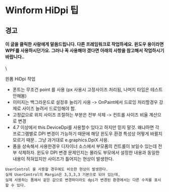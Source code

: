 # Winform HiDpi 팁

## 경고

#### 이 글을 클릭한 사람에게 말씀드립니다.  다른 프레임워크로 작업하세요. 윈도우 용이라면 WPF를 사용하시던가요.  그러나 꼭 사용해야 겠다면 아래의 사항을 참고해서 작업하시기 바랍니다..

\


윈폼 HiDpi 작업

* 폰트는 무조건 point 를 사용 (px 사용시 고정사이즈 처리됨, 나머지 타입은 테스트 안해봄)
* 이미지는 백그라운드로 설정후 늘리기 사용 -> OnPaint에서 드로잉 처리할경우 강제로 사이즈 늘려서 드로잉해야 함.
* 고정값으로 위치 사이즈 조절하는 부분은 전부 삭제 -> 컨트롤 사이즈 비율 계산으로 변경
* 4.7 이상에서 this.DeviceDpi를 사용할수 있다고 하지만 믿지 말것. 왜냐하면 각 프로그램별로 DPI 변경이 가능하기 때문에 해당 윈도우 환경 특성상 어떻게 바뀔지 모르기 때문.. 그냥 과거대로 e.graphics.DpiX 사용.
* 폼을 상속해서 사용한경우 디자이너 소스에서 부모폼의 컨트롤이 보일수 있는데 전부 삭제하자. 윈도우 DPI 변경 문제인지는 몰라도 부모에서 설정한 내용과 동일한 내용이 적혀있지만 사이즈가 틀어지는 현상이 발생한다.

```
UserControl 을 사용할 경우에도 비슷한 현상이 발생한다.
실제 UserControl의 Margin은 3,3,3,3 기본으로 되어 있는데,
실제 사용하는 폼에서 같은 값으로 변경하더라도 dpi가 변경된 환경에서는 다른 수치를 표시할 수 있다.
```
